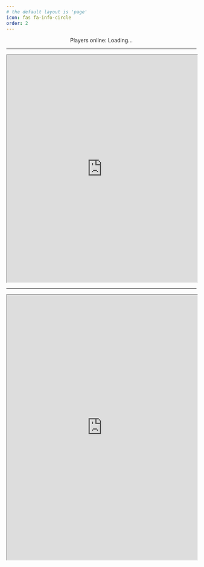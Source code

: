 ```yaml
---
# the default layout is 'page'
icon: fas fa-info-circle
order: 2
---
```


<div style="text-align:center;">
    Players online: <span id="player-count">Loading...</span>
</div>

---

<iframe style="width:100%; height:600px;" src="https://uptime.cocobut.net/status/mod-server"></iframe>

---

<iframe style="width:100%; height:700px;" src="https://map.cocobut.net/"></iframe>

<!--- > Add Markdown syntax content to file `_tabs/about.md`{: .filepath } and it will show up on this page.
{: .prompt-tip } --->

<script>
fetch('https://api.mcsrvstat.us/2/mods.cocobut.net')
    .then(response => response.json())
    .then(data => {
        if (data.online) {
            document.getElementById('player-count').textContent = data.players.online;
        } else {
            document.getElementById('player-count').textContent = 'Server Offline';
        }
    })
    .catch(error => {
        console.error('Error fetching player count:', error);
        document.getElementById('player-count').textContent = 'Error';
    });
</script>